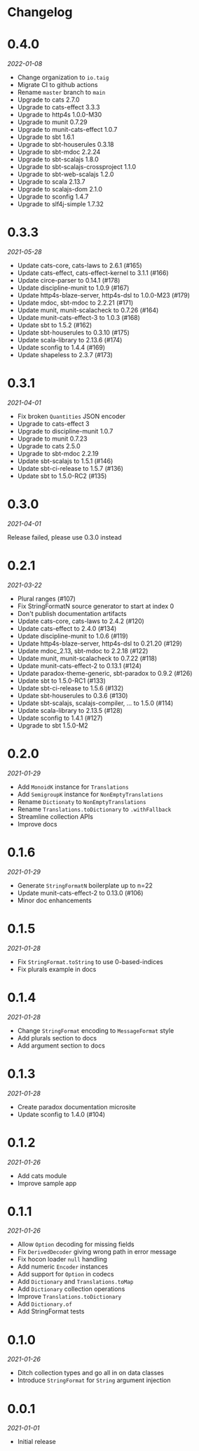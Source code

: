 # Changelog

# 0.4.0

_2022-01-08_

 * Change organization to `io.taig`
 * Migrate CI to github actions
 * Rename `master` branch to `main`
 * Upgrade to cats 2.7.0
 * Upgrade to cats-effect 3.3.3
 * Upgrade to http4s 1.0.0-M30
 * Upgrade to munit 0.7.29
 * Upgrade to munit-cats-effect 1.0.7
 * Upgrade to sbt 1.6.1
 * Upgrade to sbt-houserules 0.3.18
 * Upgrade to sbt-mdoc 2.2.24
 * Upgrade to sbt-scalajs 1.8.0
 * Upgrade to sbt-scalajs-crossproject 1.1.0
 * Upgrade to sbt-web-scalajs 1.2.0
 * Upgrade to scala 2.13.7
 * Upgrade to scalajs-dom 2.1.0
 * Upgrade to sconfig 1.4.7
 * Upgrade to slf4j-simple 1.7.32

# 0.3.3

_2021-05-28_

 * Update cats-core, cats-laws to 2.6.1 (#165)
 * Update cats-effect, cats-effect-kernel to 3.1.1 (#166)
 * Update circe-parser to 0.14.1 (#178)
 * Update discipline-munit to 1.0.9 (#167)
 * Update http4s-blaze-server, http4s-dsl to 1.0.0-M23 (#179)
 * Update mdoc, sbt-mdoc to 2.2.21 (#171)
 * Update munit, munit-scalacheck to 0.7.26 (#164)
 * Update munit-cats-effect-3 to 1.0.3 (#168)
 * Update sbt to 1.5.2 (#162)
 * Update sbt-houserules to 0.3.10 (#175)
 * Update scala-library to 2.13.6 (#174)
 * Update sconfig to 1.4.4 (#169)
 * Update shapeless to 2.3.7 (#173)

# 0.3.1

_2021-04-01_

 * Fix broken `Quantities` JSON encoder
 * Upgrade to cats-effect 3
 * Upgrade to discipline-munit 1.0.7
 * Upgrade to munit 0.7.23
 * Upgrade to cats 2.5.0
 * Upgrade to sbt-mdoc 2.2.19
 * Update sbt-scalajs to 1.5.1 (#146)
 * Update sbt-ci-release to 1.5.7 (#136)
 * Update sbt to 1.5.0-RC2 (#135)

# 0.3.0

_2021-04-01_

Release failed, please use 0.3.0 instead

# 0.2.1

_2021-03-22_

 * Plural ranges (#107)
 * Fix StringFormatN source generator to start at index 0
 * Don't publish documentation artifacts
 * Update cats-core, cats-laws to 2.4.2 (#120)
 * Update cats-effect to 2.4.0 (#134)
 * Update discipline-munit to 1.0.6 (#119)
 * Update http4s-blaze-server, http4s-dsl to 0.21.20 (#129)
 * Update mdoc_2.13, sbt-mdoc to 2.2.18 (#122)
 * Update munit, munit-scalacheck to 0.7.22 (#118)
 * Update munit-cats-effect-2 to 0.13.1 (#124)
 * Update paradox-theme-generic, sbt-paradox to 0.9.2 (#126)
 * Update sbt to 1.5.0-RC1 (#133)
 * Update sbt-ci-release to 1.5.6 (#132)
 * Update sbt-houserules to 0.3.6 (#130)
 * Update sbt-scalajs, scalajs-compiler, ... to 1.5.0 (#114)
 * Update scala-library to 2.13.5 (#128)
 * Update sconfig to 1.4.1 (#127)
 * Upgrade to sbt 1.5.0-M2

# 0.2.0

_2021-01-29_

 * Add `MonoidK` instance for `Translations`
 * Add ``SemigroupK`` instance for `NonEmptyTranslations`
 * Rename `Dictionaty` to `NonEmptyTranslations`
 * Rename `Translations.toDictionary` to `.withFallback`
 * Streamline collection APIs
 * Improve docs

# 0.1.6

_2021-01-29_

 * Generate `StringFormatN` boilerplate up to n=22
 * Update munit-cats-effect-2 to 0.13.0 (#106)
 * Minor doc enhancements

# 0.1.5

_2021-01-28_

 * Fix `StringFormat.toString` to use 0-based-indices
 * Fix plurals example in docs

# 0.1.4

_2021-01-28_

 * Change `StringFormat` encoding to `MessageFormat` style
 * Add plurals section to docs
 * Add argument section to docs

# 0.1.3

_2021-01-28_

 * Create paradox documentation microsite
 * Update sconfig to 1.4.0 (#104)

# 0.1.2

_2021-01-26_

 * Add cats module
 * Improve sample app

# 0.1.1

_2021-01-26_

 * Allow `Option` decoding for missing fields
 * Fix `DerivedDecoder` giving wrong path in error message
 * Fix hocon loader `null` handling
 * Add numeric `Encoder` instances
 * Add support for `Option` in codecs
 * Add `Dictionary` and `Translations.toMap`
 * Add `Dictionary` collection operations
 * Improve `Translations.toDictionary`
 * Add `Dictionary.of`
 * Add StringFormat tests

# 0.1.0

_2021-01-26_

 * Ditch collection types and go all in on data classes
 * Introduce `StringFormat` for `String` argument injection

# 0.0.1

_2021-01-01_

 * Initial release